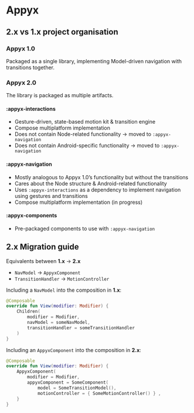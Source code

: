 # Appyx


## 2.x vs 1.x project organisation

### Appyx 1.0
Packaged as a single library, implementing Model-driven navigation with transitions together.

### Appyx 2.0
The library is packaged as multiple artifacts.

#### :appyx-interactions

- Gesture-driven, state-based motion kit & transition engine
- Compose multiplatform implementation
- Does not contain Node-related functionality → moved to `:appyx-navigation`
- Does not contain Android-specific functionality → moved to `:appyx-navigation`

#### :appyx-navigation

- Mostly analogous to Appyx 1.0’s functionality but without the transitions
- Cares about the Node structure & Android-related functionality
- Uses `:appyx-interactions` as a dependency to implement navigation using gestures and transitions
- Compose multiplatform implementation (in progress)

   
#### :appyx-components

- Pre-packaged components to use with `:appyx-navigation`
 

## 2.x Migration guide

Equivalents between **1.x** → **2.x**

- `NavModel` -> `AppyxComponent`
- `TransitionHandler` -> `MotionController`


Including a `NavModel` into the composition in **1.x**:

```kotlin
@Composable
override fun View(modifier: Modifier) {
    Children(
        modifier = Modifier,
        navModel = someNavModel,
        transitionHandler = someTransitionHandler
    )
}
```

Including an `AppyxComponent` into the composition in **2.x**:

```kotlin
@Composable
override fun View(modifier: Modifier) {
    AppyxComponent(
        modifier = Modifier,
        appyxComponent = SomeComponent(
            model = SomeTransitionModel(),
            motionController = { SomeMotionController() } ,
    }
}
```
